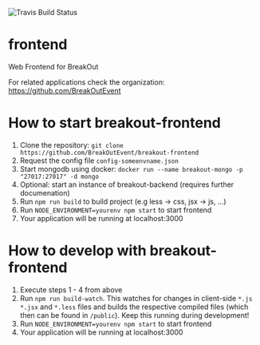 ![Travis Build Status](https://travis-ci.org/BreakOutEvent/breakout-frontend.svg?branch=develop)
# frontend
Web Frontend for BreakOut

For related applications check the organization: https://github.com/BreakOutEvent

# How to start breakout-frontend
1. Clone the repository: `git clone https://github.com/BreakOutEvent/breakout-frontend`
2. Request the config file `config-someenvname.json`
3. Start mongodb using docker: `docker run --name breakout-mongo -p "27017:27017" -d mongo`
4. Optional: start an instance of breakout-backend (requires further documenation)
5. Run `npm run build` to build project (e.g less -> css, jsx -> js, ...)
6. Run `NODE_ENVIRONMENT=yourenv npm start` to start frontend
7. Your application will be running at localhost:3000

# How to develop with breakout-frontend
1. Execute steps 1 - 4 from above
2. Run `npm run build-watch`. This watches for changes in client-side `*.js` `*.jsx` and `*.less` files and
builds the respective compiled files (which then can be found in `/public`). Keep this running during development!
3. Run `NODE_ENVIRONMENT=yourenv npm start` to start frontend
4. Your application will be running at localhost:3000
